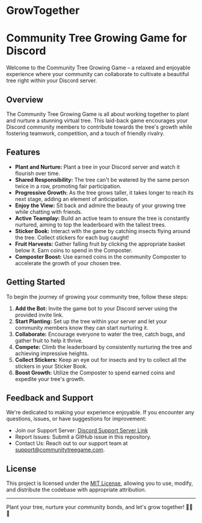 # GrowTogether
# Community Tree Growing Game for Discord

Welcome to the Community Tree Growing Game – a relaxed and enjoyable experience where your community can collaborate to cultivate a beautiful tree right within your Discord server.

## Overview

The Community Tree Growing Game is all about working together to plant and nurture a stunning virtual tree. This laid-back game encourages your Discord community members to contribute towards the tree's growth while fostering teamwork, competition, and a touch of friendly rivalry.

## Features

- **Plant and Nurture:** Plant a tree in your Discord server and watch it flourish over time.
- **Shared Responsibility:** The tree can't be watered by the same person twice in a row, promoting fair participation.
- **Progressive Growth:** As the tree grows taller, it takes longer to reach its next stage, adding an element of anticipation.
- **Enjoy the View:** Sit back and admire the beauty of your growing tree while chatting with friends.
- **Active Teamplay:** Build an active team to ensure the tree is constantly nurtured, aiming to top the leaderboard with the tallest trees.
- **Sticker Book:** Interact with the game by catching insects flying around the tree. Collect stickers for each bug caught!
- **Fruit Harvests:** Gather falling fruit by clicking the appropriate basket below it. Earn coins to spend in the Composter.
- **Composter Boost:** Use earned coins in the community Composter to accelerate the growth of your chosen tree.

## Getting Started

To begin the journey of growing your community tree, follow these steps:

1. **Add the Bot:** Invite the game bot to your Discord server using the provided invite link.
2. **Start Planting:** Set up the tree within your server and let your community members know they can start nurturing it.
3. **Collaborate:** Encourage everyone to water the tree, catch bugs, and gather fruit to help it thrive.
4. **Compete:** Climb the leaderboard by consistently nurturing the tree and achieving impressive heights.
5. **Collect Stickers:** Keep an eye out for insects and try to collect all the stickers in your Sticker Book.
6. **Boost Growth:** Utilize the Composter to spend earned coins and expedite your tree's growth.

## Feedback and Support

We're dedicated to making your experience enjoyable. If you encounter any questions, issues, or have suggestions for improvement:

- Join our Support Server: [Discord Support Server Link](https://discord.gg/community-tree)
- Report Issues: Submit a GitHub issue in this repository.
- Contact Us: Reach out to our support team at support@communitytreegame.com.

## License

This project is licensed under the [MIT License](LICENSE), allowing you to use, modify, and distribute the codebase with appropriate attribution.

---

Plant your tree, nurture your community bonds, and let's grow together! 🌳🌱🌟
